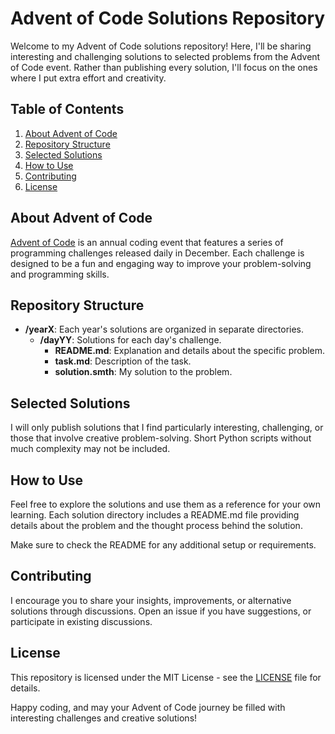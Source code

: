 # Advent of Code Solutions Repository

Welcome to my Advent of Code solutions repository! Here, I'll be sharing interesting and challenging solutions to selected problems from the Advent of Code event. Rather than publishing every solution, I'll focus on the ones where I put extra effort and creativity.

## Table of Contents

1. [About Advent of Code](#about-advent-of-code)
2. [Repository Structure](#repository-structure)
3. [Selected Solutions](#selected-solutions)
4. [How to Use](#how-to-use)
5. [Contributing](#contributing)
6. [License](#license)

## About Advent of Code

[Advent of Code](https://adventofcode.com/) is an annual coding event that features a series of programming challenges released daily in December. Each challenge is designed to be a fun and engaging way to improve your problem-solving and programming skills.

## Repository Structure

- **/yearX**: Each year's solutions are organized in separate directories.
  - **/dayYY**: Solutions for each day's challenge.
    - **README.md**: Explanation and details about the specific problem.
	- **task.md**: Description of the task.
    - **solution.smth**: My solution to the problem.

## Selected Solutions

I will only publish solutions that I find particularly interesting, challenging, or those that involve creative problem-solving. Short Python scripts without much complexity may not be included.

## How to Use

Feel free to explore the solutions and use them as a reference for your own learning. Each solution directory includes a README.md file providing details about the problem and the thought process behind the solution.

Make sure to check the README for any additional setup or requirements.

## Contributing

I encourage you to share your insights, improvements, or alternative solutions through discussions. Open an issue if you have suggestions, or participate in existing discussions.

## License

This repository is licensed under the MIT License - see the [LICENSE](LICENSE) file for details.

Happy coding, and may your Advent of Code journey be filled with interesting challenges and creative solutions!
